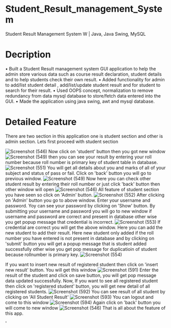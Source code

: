 # Student_Result_management_System
 Student Result Management System W | Java, Java Swing, MySQL
# Decription
• Built a Student Result management system GUI application to help the admin store various data such as course result declaration, student details and to help students check their own result.
• Added functionality for admin to add/list student detail , add/list/update student result and for student to
search for their result.
• Used OOPS concept, normalization to remove redundancy from data mysql database to store/fetch data
entered into the GUI.
• Made the application using java swing, awt and mysql database.
#  Detailed Feature
There are two section in this application one is student section and other is admin section. Lets first proceed with student section

![Screenshot (546)](https://github.com/SonuKumar123098/Student_Result_management_System/assets/112372023/4faff499-73ab-4ab3-a436-fd2335d4541e)
Now click on 'student' button then you got new window
![Screenshot (549)](https://github.com/SonuKumar123098/Student_Result_management_System/assets/112372023/64a461d1-c13b-443e-b50e-1aad8cd129d4)
then you can see your result by entering your roll number because roll number is primary key of student table in database.
![Screenshot (551)](https://github.com/SonuKumar123098/Student_Result_management_System/assets/112372023/3223db4e-7d57-479e-8479-fc11caf7b177)
You will get all details about you and marks of all of your subject and status of pass or fail. 
Click on 'back' button you will go to previous window.
![Screenshot (549)](https://github.com/SonuKumar123098/Student_Result_management_System/assets/112372023/945c3727-23b7-4dc7-ac7e-5e8072ff01d5)
Now here you can check other student result by entering their roll number or just click 'back' button then other window will open
![Screenshot (546)](https://github.com/SonuKumar123098/Student_Result_management_System/assets/112372023/7c546caa-5ac3-4fc5-85db-b2feaa1b3019)
 All feature of student section you have seen so click on 'Admin' button.
 ![Screenshot (552)](https://github.com/SonuKumar123098/Student_Result_management_System/assets/112372023/d33f6f98-dc38-4fe6-ae67-7d6d1f43d195)
 After clicking on 'Admin' button you go to above window. Enter your username and password. Yoy can see your password by clicking on 'Show' button.
 By submitting your username and password you will go to new window if username and password are correct and present in database other wise you get popup message that
 credential is incorrect.
 ![Screenshot (553)](https://github.com/SonuKumar123098/Student_Result_management_System/assets/112372023/ea4bc04d-6f1b-4ca4-99d8-7de55a44ae33)
  If credential are correct you will get the above window.
  Here you can add the new student to add their result. Here new student only added if the roll number you have entered is not present in database and by clicking on 'submit' button you will get a popup message that is student added successfully other wise you get pop message for duplicatioin of student because rollnumber is primary key.
  ![Screenshot (554)](https://github.com/SonuKumar123098/Student_Result_management_System/assets/112372023/f1ecf963-a214-4b59-be6c-1a9b5335c0fd)

  If you want to insert new result of registered student then click on 'insert new result' button. You will get this window
  ![Screenshot (591)](https://github.com/SonuKumar123098/Student_Result_management_System/assets/112372023/b98f5e97-77d7-44f1-9b0b-eb0496d17494)
  Enter the result of the student and click on save button, you will get pop message data updated successfully.
  Now, If you want to see all registered student then click on 'registered student' button, you will get new detail of all registered students.
  ![Screenshot (592)](https://github.com/SonuKumar123098/Student_Result_management_System/assets/112372023/a8499be2-5124-45c9-808a-bccc22f770b5)
You can see result of all student by clicking on 'All Student Result'
![Screenshot (593)](https://github.com/SonuKumar123098/Student_Result_management_System/assets/112372023/f205b184-4167-4ca9-8e8d-839c615755b1)
You can logout and come to this window
![Screenshot (594)](https://github.com/SonuKumar123098/Student_Result_management_System/assets/112372023/e98bb5f5-d3fb-41fe-a5f4-8378cfa0afa2)
Again click on 'back' button you will come to new window
![Screenshot (546)](https://github.com/SonuKumar123098/Student_Result_management_System/assets/112372023/0f3ff8a0-c869-4a1f-a0c7-9626c68b6d42)
That is all about the feature of this app.

  


 

 

'


